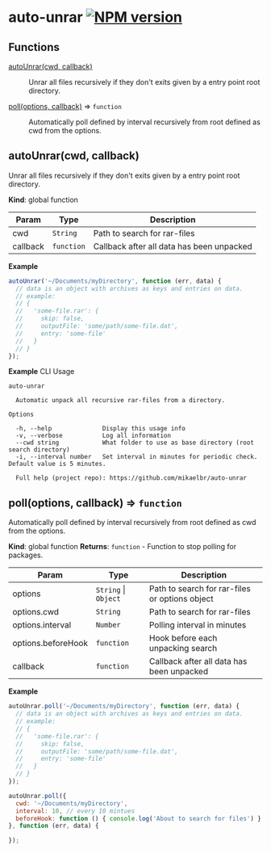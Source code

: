 # auto-unrar [![NPM version][npm-image]][npm-url]

## Functions

<dl>
<dt><a href="#autoUnrar">autoUnrar(cwd, callback)</a></dt>
<dd><p>Unrar all files recursively if they don&#39;t exits given by
a entry point root directory.</p>
</dd>
<dt><a href="#poll">poll(options, callback)</a> ⇒ <code>function</code></dt>
<dd><p>Automatically poll defined by interval recursively from root
defined as cwd from the options.</p>
</dd>
</dl>

<a name="autoUnrar"></a>
## autoUnrar(cwd, callback)
Unrar all files recursively if they don't exits given by
a entry point root directory.

**Kind**: global function

| Param | Type | Description |
| --- | --- | --- |
| cwd | <code>String</code> | Path to search for rar-files |
| callback | <code>function</code> | Callback after all data has been unpacked |

**Example**
```js
autoUnrar('~/Documents/myDirectory', function (err, data) {
  // data is an object with archives as keys and entries on data.
  // example:
  // {
  //   'some-file.rar': {
  //     skip: false,
  //     outputFile: 'some/path/some-file.dat',
  //     entry: 'some-file'
  //   }
  // }
});
```
**Example**
CLI Usage
```
auto-unrar

  Automatic unpack all recursive rar-files from a directory.

Options

  -h, --help              Display this usage info
  -v, --verbose           Log all information
  --cwd string            What folder to use as base directory (root search directory)
  -i, --interval number   Set interval in minutes for periodic check. Default value is 5 minutes.

  Full help (project repo): https://github.com/mikaelbr/auto-unrar
```
<a name="poll"></a>
## poll(options, callback) ⇒ <code>function</code>
Automatically poll defined by interval recursively from root
defined as cwd from the options.

**Kind**: global function
**Returns**: <code>function</code> - Function to stop polling for packages.

| Param | Type | Description |
| --- | --- | --- |
| options | <code>String</code> &#124; <code>Object</code> | Path to search for rar-files or options object |
| options.cwd | <code>String</code> | Path to search for rar-files |
| options.interval | <code>Number</code> | Polling interval in minutes |
| options.beforeHook | <code>function</code> | Hook before each unpacking search |
| callback | <code>function</code> | Callback after all data has been unpacked |

**Example**
```js
autoUnrar.poll('~/Documents/myDirectory', function (err, data) {
  // data is an object with archives as keys and entries on data.
  // example:
  // {
  //   'some-file.rar': {
  //     skip: false,
  //     outputFile: 'some/path/some-file.dat',
  //     entry: 'some-file'
  //   }
  // }
});

autoUnrar.poll({
  cwd: '~/Documents/myDirectory',
  interval: 10, // every 10 mintues
  beforeHook: function () { console.log('About to search for files') }
}, function (err, data) {

});
```

[npm-url]: https://npmjs.org/package/auto-unrar
[npm-image]: http://img.shields.io/npm/v/auto-unrar.svg?style=flat
[npm-downloads]: http://img.shields.io/npm/dm/auto-unrar.svg?style=flat
